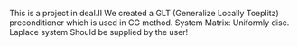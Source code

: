 This is a project in deal.II We created a GLT (Generalize Locally Toeplitz) preconditioner 
which is used in CG method.
System Matrix: Uniformly disc. Laplace system
Should be supplied by the user!
